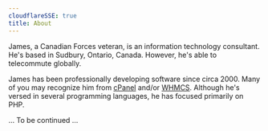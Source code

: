 ```yaml
---
cloudflareSSE: true
title: About
---
```


James, a Canadian Forces veteran, is an information technology consultant. He's based in Sudbury, Ontario, Canada. However, he's able to telecommute globally.

James has been professionally developing software since circa 2000. Many of you may recognize him from <a href="https://cpanel.com" target="_blank" title="cPanel :: The Hosting Platform of Choice">cPanel</a> and/or <a href="https://www.whmcs.com" target="_blank" title="WHMCS :: Web Hosting, Billing, and Automation Platform">WHMCS</a>. Although he's versed in several programming languages, he has focused primarily on PHP.

&hellip; To be continued &hellip;
